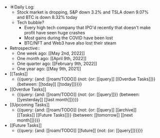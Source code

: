 - ☀️Daily Log:
    - Stock market is dropping, S&P down 3.2% and TSLA down 9.07% and BTC is down 8.32% today
    - Tech bubble?
        - Every high tech company that IPO'd recently that doesn't make profit have seen huge crashes
        - Most gains during the COVID have been lost 
        - BTC/NFT and Web3 have also lost their steam
- Retrospective::
    - One week ago: [[May 2nd, 2022]]
    - One month ago: [[April 9th, 2022]]
    - One quarter ago: [[February 9th, 2022]]
    - One year ago: [[May 9th, 2021]]
- [[Tasks]]
    - {{query: {and: [[roam/TODO]] {not: {or: [[query]] [[Overdue Tasks]]}} {between: [[today]] [[today]]}}}}
- [[Overdue Tasks]]
    - {{query: {and: [[roam/TODO]] {not: {or: [[query]]}} {between: [[yesterday]] [[last month]]}}}}
- [[Upcoming Tasks]]
    - {{query: {and: [[roam/TODO]] {not: {or: [[query]] [[archive]] [[Tasks]] [[Future Tasks]]}} {between: [[tomorrow]] [[next month]]}}}}
- [[Future Tasks]]
    - {{query: {and: [[roam/TODO]] [[future]] {not: {or: [[query]]}}}}}
